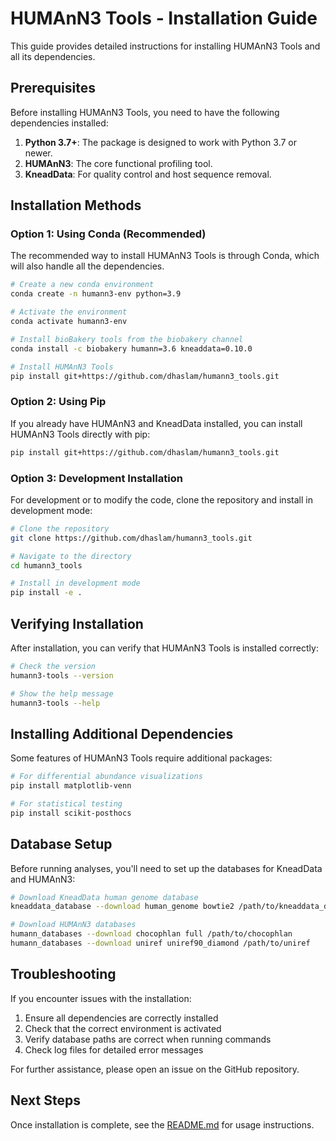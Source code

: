 # HUMAnN3 Tools - Installation Guide

This guide provides detailed instructions for installing HUMAnN3 Tools and all its dependencies.

## Prerequisites

Before installing HUMAnN3 Tools, you need to have the following dependencies installed:

1. **Python 3.7+**: The package is designed to work with Python 3.7 or newer.
2. **HUMAnN3**: The core functional profiling tool.
3. **KneadData**: For quality control and host sequence removal.

## Installation Methods

### Option 1: Using Conda (Recommended)

The recommended way to install HUMAnN3 Tools is through Conda, which will also handle all the dependencies.

```bash
# Create a new conda environment
conda create -n humann3-env python=3.9

# Activate the environment
conda activate humann3-env

# Install bioBakery tools from the biobakery channel
conda install -c biobakery humann=3.6 kneaddata=0.10.0

# Install HUMAnN3 Tools
pip install git+https://github.com/dhaslam/humann3_tools.git
```

### Option 2: Using Pip

If you already have HUMAnN3 and KneadData installed, you can install HUMAnN3 Tools directly with pip:

```bash
pip install git+https://github.com/dhaslam/humann3_tools.git
```

### Option 3: Development Installation

For development or to modify the code, clone the repository and install in development mode:

```bash
# Clone the repository
git clone https://github.com/dhaslam/humann3_tools.git

# Navigate to the directory
cd humann3_tools

# Install in development mode
pip install -e .
```

## Verifying Installation

After installation, you can verify that HUMAnN3 Tools is installed correctly:

```bash
# Check the version
humann3-tools --version

# Show the help message
humann3-tools --help
```

## Installing Additional Dependencies

Some features of HUMAnN3 Tools require additional packages:

```bash
# For differential abundance visualizations
pip install matplotlib-venn

# For statistical testing
pip install scikit-posthocs
```

## Database Setup

Before running analyses, you'll need to set up the databases for KneadData and HUMAnN3:

```bash
# Download KneadData human genome database
kneaddata_database --download human_genome bowtie2 /path/to/kneaddata_db

# Download HUMAnN3 databases
humann_databases --download chocophlan full /path/to/chocophlan
humann_databases --download uniref uniref90_diamond /path/to/uniref
```

## Troubleshooting

If you encounter issues with the installation:

1. Ensure all dependencies are correctly installed
2. Check that the correct environment is activated
3. Verify database paths are correct when running commands
4. Check log files for detailed error messages

For further assistance, please open an issue on the GitHub repository.

## Next Steps

Once installation is complete, see the [README.md](README.md) for usage instructions.
